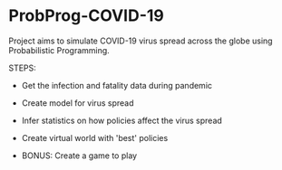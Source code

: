 # ProbProg-COVID-19

Project aims to simulate COVID-19 virus spread across the globe using Probabilistic Programming.

STEPS:

- Get the infection and fatality data during pandemic

- Create model for virus spread

- Infer statistics on how policies affect the virus spread

- Create virtual world with 'best' policies

- BONUS: Create a game to play
